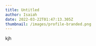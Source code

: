 ```yaml
---
title: Untitled
author: Isaiah
date: 2022-03-22T01:47:13.305Z
thumbnail: /images/profile-branded.png
---
```

kjh